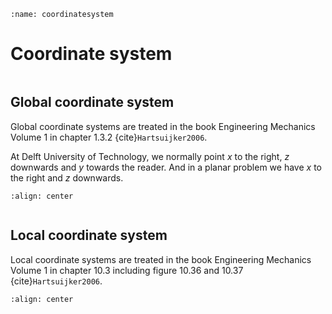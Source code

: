 ```{index} Coordinate system
:name: coordinatesystem
```
# Coordinate system

```{index} Global coordinate system
```
## Global coordinate system
Global coordinate systems are treated in the book Engineering Mechanics Volume 1 in chapter 1.3.2 {cite}`Hartsuijker2006`.

At Delft University of Technology, we normally point $x$ to the right, $z$ downwards and $y$ towards the reader. And in a planar problem we have $x$ to the right and $z$ downwards.

```{figure} ./coordinate_data/coordinate.svg
:align: center
```

```{index} Local coordinate system
```
## Local coordinate system
Local coordinate systems are treated in the book Engineering Mechanics Volume 1 in chapter 10.3 including figure 10.36 and 10.37 {cite}`Hartsuijker2006`.
```{figure} ./coordinate_data/local.svg
:align: center
```